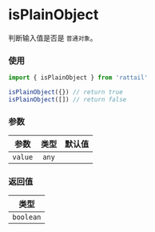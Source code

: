 # isPlainObject

判断输入值是否是 `普通对象`。

### 使用

```ts
import { isPlainObject } from 'rattail'

isPlainObject({}) // return true
isPlainObject([]) // return false
```

### 参数

| 参数    | 类型  | 默认值 |
| ------- | :---: | -----: |
| `value` | `any` |        |

### 返回值

|   类型    |
| :-------: |
| `boolean` |
